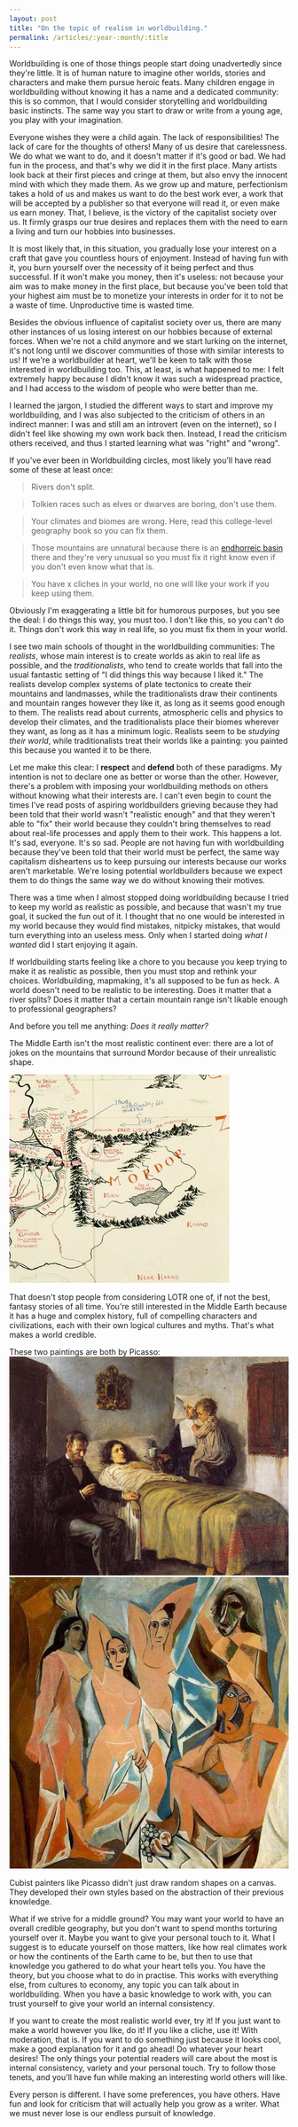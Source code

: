 ```yaml
---
layout: post
title: "On the topic of realism in worldbuilding."
permalink: /articles/:year-:month/:title
---
```


Worldbuilding is one of those things people start doing unadvertedly since they're little. It is of human nature to imagine other worlds, stories and characters and make them pursue heroic feats. Many children engage in worldbuilding without knowing it has a name and a dedicated community: this is so common, that I would consider storytelling and worldbuilding basic instincts. The same way you start to draw or write from a young age, you play with your imagination.

Everyone wishes they were a child again. The lack of responsibilities! The lack of care for the thoughts of others! Many of us desire that carelessness. We do what we want to do, and it doesn't matter if it's good or bad. We had fun in the process, and that's why we did it in the first place. Many artists look back at their first pieces and cringe at them, but also envy the innocent mind with which they made them. As we grow up and mature, perfectionism takes a hold of us and makes us want to do the best work ever, a work that will be accepted by a publisher so that everyone will read it, or even make us earn money. That, I believe, is the victory of the capitalist society over us. It firmly grasps our true desires and replaces them with the need to earn a living and turn our hobbies into businesses. 

It is most likely that, in this situation, you gradually lose your interest on a craft that gave you countless hours of enjoyment. Instead of having fun with it, you burn yourself over the necessity of it being perfect and thus successful. If it won't make you money, then it's useless: not because your aim was to make money in the first place, but because you've been told that your highest aim must be to monetize your interests in order for it to not be a waste of time. Unproductive time is wasted time. 

Besides the obvious influence of capitalist society over us, there are many other instances of us losing interest on our hobbies because of external forces. When we're not a child anymore and we start lurking on the internet, it's not long until we discover communities of those with similar interests to us! If we're a worldbuilder at heart, we'll be keen to talk with those interested in worldbuilding too. This, at least, is what happened to me: I felt extremely happy because I didn't know it was such a widespread practice, and I had access to the wisdom of people who were better than me.

I learned the jargon, I studied the different ways to start and improve my worldbuilding, and I was also subjected to the criticism of others in an indirect manner: I was and still am an introvert (even on the internet), so I didn't feel like showing my own work back then. Instead, I read the criticism others received, and thus I started learning what was "right" and "wrong".

If you've ever been in Worldbuilding circles, most likely you'll have read some of these at least once:

> Rivers don't split.

> Tolkien races such as elves or dwarves are boring, don't use them.

> Your climates and biomes are wrong. Here, read this college-level geography book so you can fix them.

> Those mountains are unnatural because there is an [endhorreic basin](https://en.wikipedia.org/wiki/Endorheic_basin) there and they're very unusual so you must fix it right know even if you don't even know what that is.

> You have x cliches in your world, no one will like your work if you keep using them.

Obviously I'm exaggerating a little bit for humorous purposes, but you see the deal: I do things this way, you must too. I don't like this, so you can't do it. Things don't work this way in real life, so you must fix them in your world.

I see two main schools of thought in the worldbuilding communities: The *realists*, whose main interest is to create worlds as akin to real life as possible, and the *traditionalists*, who tend to create worlds that fall into the usual fantastic setting of "I did things this way because I liked it." The realists develop complex systems of plate tectonics to create their mountains and landmasses, while the traditionalists draw their continents and mountain ranges however they like it, as long as it seems good enough to them. The realists read about currents, atmospheric cells and physics to develop their climates, and the traditionalists place their biomes wherever they want, as long as it has a minimum logic. Realists seem to be *studying their world*, while traditionalists treat their worlds like a painting: you painted this because you wanted it to be there.

Let me make this clear: I **respect** and **defend** both of these paradigms. My intention is not to declare one as better or worse than the other. However, there's a problem with imposing your worldbuilding methods on others without knowing what their interests are. I can't even begin to count the times I've read posts of aspiring worldbuilders grieving because they had been told that their world wasn't "realistic enough" and that they weren't able to "fix" their world because they couldn't bring themselves to read about real-life processes and apply them to their work. This happens a lot. It's sad, everyone. It's so sad. People are not having fun with worldbuilding because they've been told that their world must be perfect, the same way capitalism disheartens us to keep pursuing our interests because our works aren't marketable. We're losing potential worldbuilders because we expect them to do things the same way we do without knowing their motives.

There was a time when I almost stopped doing worldbuilding because I tried to keep my world as realistic as possible, and because that wasn't my true goal, it sucked the fun out of it. I thought that no one would be interested in my world because they would find mistakes, nitpicky mistakes, that would turn everything into an useless mess. Only when I started doing *what I wanted* did I start enjoying it again.

If worldbuilding starts feeling like a chore to you because you keep trying to make it as realistic as possible, then you must stop and rethink your choices. Worldbuilding, mapmaking, it's all supposed to be fun as heck. A world doesn't need to be realistic to be interesting. Does it matter that a river splits? Does it matter that a certain mountain range isn't likable enough to professional geographers? 

And before you tell me anything: *Does it really matter?*

The Middle Earth isn't the most realistic continent ever: there are a lot of jokes on the mountains that surround Mordor because of their unrealistic shape. 

![](https://raw.githubusercontent.com/skalimoi/skalimoi.github.io/master/_assets/Essays/TOLKIEN_MAP_cr.jpg)

That doesn't stop people from considering LOTR one of, if not the best, fantasy stories of all time. You're still interested in the Middle Earth because it has a huge and complex history, full of compelling characters and civilizations, each with their own logical cultures and myths. That's what makes a world credible. 

These two paintings are both by Picasso:
![](https://raw.githubusercontent.com/skalimoi/skalimoi.github.io/master/_assets/Essays/SCIENCE_AND_CHARITY.jpg)
![](https://raw.githubusercontent.com/skalimoi/skalimoi.github.io/master/_assets/Essays/AVIGNON.jpg)

Cubist painters like Picasso didn't just draw random shapes on a canvas. They developed their own styles based on the abstraction of their previous knowledge.

What if we strive for a middle ground? You may want your world to have an overall credible geography, but you don't want to spend months torturing yourself over it. Maybe you want to give your personal touch to it. What I suggest is to educate yourself on those matters, like how real climates work or how the continents of the Earth came to be, but then to use that knowledge you gathered to do what your heart tells you. You have the theory, but you choose what to do in practise. This works with everything else, from cultures to economy, any topic you can talk about in worldbuilding. When you have a basic knowledge to work with, you can trust yourself to give your world an internal consistency.

If you want to create the most realistic world ever, try it! If you just want to make a world however you like, do it! If you like a cliche, use it! With moderation, that is. If you want to do something just because it looks cool, make a good explanation for it and go ahead! Do whatever your heart desires! The only things your potential readers will care about the most is internal consistency, variety and your personal touch. Try to follow those tenets, and you'll have fun while making an interesting world others will like.

Every person is different. I have some preferences, you have others. Have fun and look for criticism that will actually help you grow as a writer. What we must never lose is our endless pursuit of knowledge.